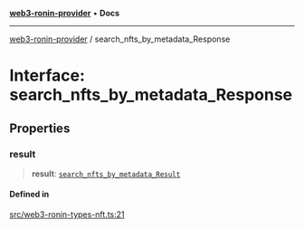 [**web3-ronin-provider**](../README.md) • **Docs**

***

[web3-ronin-provider](../globals.md) / search\_nfts\_by\_metadata\_Response

# Interface: search\_nfts\_by\_metadata\_Response

## Properties

### result

> **result**: [`search_nfts_by_metadata_Result`](search_nfts_by_metadata_Result.md)

#### Defined in

[src/web3-ronin-types-nft.ts:21](https://github.com/chuacw/web3-ronin-provider/blob/74865f4cc367fda569b2ea12b7ca079db4fcf0a2/src/web3-ronin-types-nft.ts#L21)

